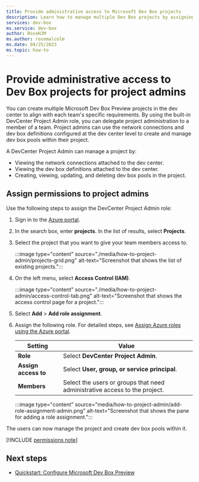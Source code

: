 ```yaml
---
title: Provide administrative access to Microsoft Dev Box projects
description: Learn how to manage multiple Dev Box projects by assigning admin permissions and delegating project administration.
services: dev-box
ms.service: dev-box
author: RoseHJM
ms.author: rosemalcolm
ms.date: 04/25/2023
ms.topic: how-to
---
```


# Provide administrative access to Dev Box projects for project admins

You can create multiple Microsoft Dev Box Preview projects in the dev center to align with each team's specific requirements. By using the built-in DevCenter Project Admin role, you can delegate project administration to a member of a team. Project admins can use the network connections and dev box definitions configured at the dev center level to create and manage dev box pools within their project.

A DevCenter Project Admin can manage a project by:

- Viewing the network connections attached to the dev center.
- Viewing the dev box definitions attached to the dev center.
- Creating, viewing, updating, and deleting dev box pools in the project.

## Assign permissions to project admins

Use the following steps to assign the DevCenter Project Admin role:

1. Sign in to the [Azure portal](https://portal.azure.com).

1. In the search box, enter **projects**. In the list of results, select **Projects**.

1. Select the project that you want to give your team members access to.

   :::image type="content" source="./media/how-to-project-admin/projects-grid.png" alt-text="Screenshot that shows the list of existing projects.":::

1. On the left menu, select **Access Control (IAM)**.

   :::image type="content" source="./media/how-to-project-admin/access-control-tab.png" alt-text="Screenshot that shows the access control page for a project.":::

1. Select **Add** > **Add role assignment**.

1. Assign the following role. For detailed steps, see [Assign Azure roles using the Azure portal](../role-based-access-control/role-assignments-portal.md).

    | Setting | Value |
    | --- | --- |
    | **Role** | Select **DevCenter Project Admin**. |
    | **Assign access to** | Select **User, group, or service principal**. |
    | **Members** | Select the users or groups that need administrative access to the project. |

    :::image type="content" source="media/how-to-project-admin/add-role-assignment-admin.png" alt-text="Screenshot that shows the pane for adding a role assignment.":::

The users can now manage the project and create dev box pools within it.

[!INCLUDE [permissions note](./includes/note-permission-to-create-dev-box.md)]

## Next steps

- [Quickstart: Configure Microsoft Dev Box Preview](quickstart-configure-dev-box-service.md)
